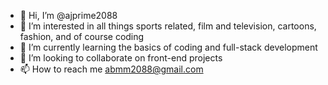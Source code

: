 - 👋 Hi, I’m @ajprime2088
- 👀 I’m interested in all things sports related, film and television, cartoons, fashion, and of course coding
- 🌱 I’m currently learning the basics of coding and full-stack development
- 💞️ I’m looking to collaborate on front-end projects
- 📫 How to reach me abmm2088@gmail.com

<!---
ajprime2088/ajprime2088 is a ✨ special ✨ repository because its `README.md` (this file) appears on your GitHub profile.
You can click the Preview link to take a look at your changes.
--->
